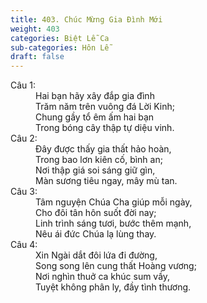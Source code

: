 ```yaml
---
title: 403. Chúc Mừng Gia Đình Mới
weight: 403
categories: Biệt Lễ Ca
sub-categories: Hôn Lễ
draft: false
---
```

<dl><dt>Câu 1:</dt><dd data-verse="1">Hai bạn hãy xây đắp gia đình <br/>Trăm năm trên vuông đá Lời Kinh; <br/>Chung gầy tổ êm ấm hai bạn <br/>Trong bóng cây thập tự diệu vinh. </dd><dt>Câu 2:</dt><dd data-verse="2">Đây được thấy gia thất hảo hoàn, <br/>Trong bao lơn kiên cố, bình an; <br/>Nơi thập giá soi sáng giữ gìn, <br/>Màn sương tiêu ngay, mây mù tan. </dd><dt>Câu 3:</dt><dd data-verse="3">Tâm nguyện Chúa Cha giúp mỗi ngày, <br/>Cho đôi tân hôn suốt đời nay; <br/>Linh trình sáng tươi, bước thêm mạnh, <br/>Nêu ái đức Chúa lạ lùng thay. </dd><dt>Câu 4:</dt><dd data-verse="4">Xin Ngài dắt đôi lứa đi đường, <br/>Song song lên cung thất Hoàng vương; <br/>Nơi nghìn thuở ca khúc sum vầy, <br/>Tuyệt không phân ly, đầy tình thương. </dd></dl>